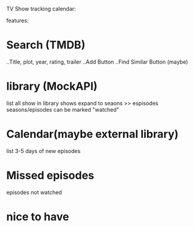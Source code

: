 TV Show tracking calendar:

features:

# Search (TMDB)

..Title, plot, year, rating, trailer
..Add Button
..Find Similar Button (maybe)

# library (MockAPI)

list all show in library
shows expand to seaons >> espisodes
seasons/episodes can be marked "watched"

# Calendar(maybe external library)

list 3-5 days of new episodes

# Missed episodes

episodes not watched

# nice to have
